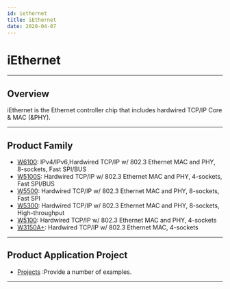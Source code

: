 ```yaml
---
id: iethernet
title: iEthernet
date: 2020-04-07
---
```



# iEthernet

-----

## Overview

iEthernet is the Ethernet controller chip that includes hardwired TCP/IP
Core & MAC (\&PHY).

-----

## Product Family

  - [W6100](./W6100/W6100.md): IPv4/IPv6,Hardwired TCP/IP w/ 802.3
    Ethernet MAC and PHY, 8-sockets, Fast SPI/BUS
  - [W5100S](/products/w5100s/start): Hardwired TCP/IP w/ 802.3 Ethernet
    MAC and PHY, 4-sockets, Fast SPI/BUS
  - [W5500](/products/w5500/start): Hardwired TCP/IP w/ 802.3 Ethernet
    MAC and PHY, 8-sockets, Fast SPI
  - [W5300](http://www.wiznet.io/product-item/w5300/): Hardwired TCP/IP
    w/ 802.3 Ethernet MAC and PHY, 8-sockets, High-throughput
  - [W5100](http://www.wiznet.io/product-item/w5100/): Hardwired TCP/IP
    w/ 802.3 Ethernet MAC and PHY, 4-sockets
  - [W3150A+](http://www.wiznet.io/product-item/w3150a+/): Hardwired
    TCP/IP w/ 802.3 Ethernet MAC, 4-sockets

-----

## Product Application Project

  - [Projects](/products/iethernet/projects) :Provide a number of
    examples.

-----


